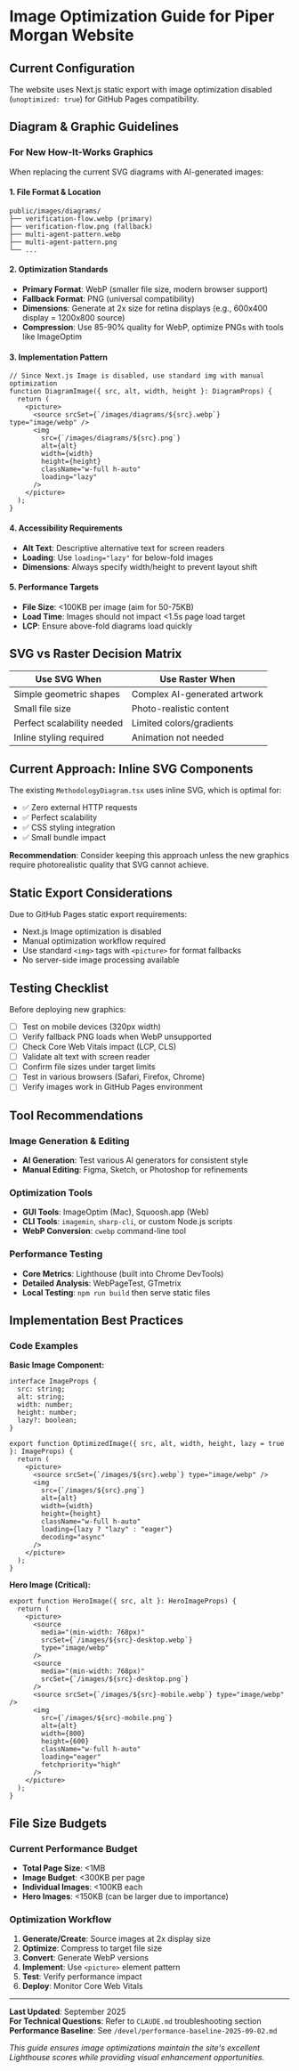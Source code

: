 # Image Optimization Guide for Piper Morgan Website

## Current Configuration

The website uses Next.js static export with image optimization disabled (`unoptimized: true`) for GitHub Pages compatibility.

## Diagram & Graphic Guidelines

### For New How-It-Works Graphics

When replacing the current SVG diagrams with AI-generated images:

#### 1. File Format & Location
```
public/images/diagrams/
├── verification-flow.webp (primary)
├── verification-flow.png (fallback)  
├── multi-agent-pattern.webp
├── multi-agent-pattern.png
└── ...
```

#### 2. Optimization Standards
- **Primary Format**: WebP (smaller file size, modern browser support)
- **Fallback Format**: PNG (universal compatibility)
- **Dimensions**: Generate at 2x size for retina displays (e.g., 600x400 display = 1200x800 source)
- **Compression**: Use 85-90% quality for WebP, optimize PNGs with tools like ImageOptim

#### 3. Implementation Pattern
```tsx
// Since Next.js Image is disabled, use standard img with manual optimization
function DiagramImage({ src, alt, width, height }: DiagramProps) {
  return (
    <picture>
      <source srcSet={`/images/diagrams/${src}.webp`} type="image/webp" />
      <img 
        src={`/images/diagrams/${src}.png`}
        alt={alt}
        width={width}
        height={height}
        className="w-full h-auto"
        loading="lazy"
      />
    </picture>
  );
}
```

#### 4. Accessibility Requirements
- **Alt Text**: Descriptive alternative text for screen readers
- **Loading**: Use `loading="lazy"` for below-fold images
- **Dimensions**: Always specify width/height to prevent layout shift

#### 5. Performance Targets
- **File Size**: <100KB per image (aim for 50-75KB)
- **Load Time**: Images should not impact <1.5s page load target
- **LCP**: Ensure above-fold diagrams load quickly

## SVG vs Raster Decision Matrix

| Use SVG When | Use Raster When |
|-------------|----------------|
| Simple geometric shapes | Complex AI-generated artwork |
| Small file size | Photo-realistic content |  
| Perfect scalability needed | Limited colors/gradients |
| Inline styling required | Animation not needed |

## Current Approach: Inline SVG Components

The existing `MethodologyDiagram.tsx` uses inline SVG, which is optimal for:
- ✅ Zero external HTTP requests
- ✅ Perfect scalability
- ✅ CSS styling integration
- ✅ Small bundle impact

**Recommendation**: Consider keeping this approach unless the new graphics require photorealistic quality that SVG cannot achieve.

## Static Export Considerations

Due to GitHub Pages static export requirements:
- Next.js Image optimization is disabled
- Manual optimization workflow required
- Use standard `<img>` tags with `<picture>` for format fallbacks
- No server-side image processing available

## Testing Checklist

Before deploying new graphics:
- [ ] Test on mobile devices (320px width)
- [ ] Verify fallback PNG loads when WebP unsupported
- [ ] Check Core Web Vitals impact (LCP, CLS)
- [ ] Validate alt text with screen reader
- [ ] Confirm file sizes under target limits
- [ ] Test in various browsers (Safari, Firefox, Chrome)
- [ ] Verify images work in GitHub Pages environment

## Tool Recommendations

### Image Generation & Editing
- **AI Generation**: Test various AI generators for consistent style
- **Manual Editing**: Figma, Sketch, or Photoshop for refinements

### Optimization Tools
- **GUI Tools**: ImageOptim (Mac), Squoosh.app (Web)
- **CLI Tools**: `imagemin`, `sharp-cli`, or custom Node.js scripts
- **WebP Conversion**: `cwebp` command-line tool

### Performance Testing
- **Core Metrics**: Lighthouse (built into Chrome DevTools)
- **Detailed Analysis**: WebPageTest, GTmetrix
- **Local Testing**: `npm run build` then serve static files

## Implementation Best Practices

### Code Examples

**Basic Image Component:**
```tsx
interface ImageProps {
  src: string;
  alt: string;
  width: number;
  height: number;
  lazy?: boolean;
}

export function OptimizedImage({ src, alt, width, height, lazy = true }: ImageProps) {
  return (
    <picture>
      <source srcSet={`/images/${src}.webp`} type="image/webp" />
      <img
        src={`/images/${src}.png`}
        alt={alt}
        width={width}
        height={height}
        className="w-full h-auto"
        loading={lazy ? "lazy" : "eager"}
        decoding="async"
      />
    </picture>
  );
}
```

**Hero Image (Critical):**
```tsx
export function HeroImage({ src, alt }: HeroImageProps) {
  return (
    <picture>
      <source 
        media="(min-width: 768px)" 
        srcSet={`/images/${src}-desktop.webp`} 
        type="image/webp" 
      />
      <source 
        media="(min-width: 768px)" 
        srcSet={`/images/${src}-desktop.png`} 
      />
      <source srcSet={`/images/${src}-mobile.webp`} type="image/webp" />
      <img
        src={`/images/${src}-mobile.png`}
        alt={alt}
        width={800}
        height={600}
        className="w-full h-auto"
        loading="eager"
        fetchpriority="high"
      />
    </picture>
  );
}
```

## File Size Budgets

### Current Performance Budget
- **Total Page Size**: <1MB
- **Image Budget**: <300KB per page
- **Individual Images**: <100KB each
- **Hero Images**: <150KB (can be larger due to importance)

### Optimization Workflow
1. **Generate/Create**: Source images at 2x display size
2. **Optimize**: Compress to target file size
3. **Convert**: Generate WebP versions
4. **Implement**: Use `<picture>` element pattern
5. **Test**: Verify performance impact
6. **Deploy**: Monitor Core Web Vitals

---

**Last Updated**: September 2025  
**For Technical Questions**: Refer to `CLAUDE.md` troubleshooting section  
**Performance Baseline**: See `/devel/performance-baseline-2025-09-02.md`

*This guide ensures image optimizations maintain the site's excellent Lighthouse scores while providing visual enhancement opportunities.*